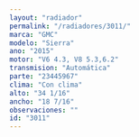 ```yaml
---
layout: "radiador"
permalink: "/radiadores/3011/"
marca: "GMC"
modelo: "Sierra"
ano: "2015"
motor: "V6 4.3, V8 5.3,6.2"
transmision: "Automática"
parte: "23445967"
clima: "Con clima"
alto: "34 1/16"
ancho: "18 7/16"
observaciones: ""
id: "3011"
---
```


